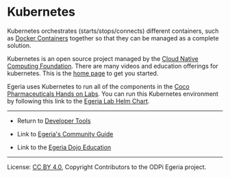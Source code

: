 <!-- SPDX-License-Identifier: CC-BY-4.0 -->
<!-- Copyright Contributors to the ODPi Egeria project 2020. -->

# Kubernetes

Kubernetes orchestrates (starts/stops/connects) different containers,
such as [Docker Containers](Docker.md) together so that they can be managed as a complete
solution.

Kubernetes is an open source project managed by the [Cloud Native Computing Foundation](https://www.cncf.io/).
There are many videos and education offerings for kubernetes.
This is the [home page](https://kubernetes.io/) to get you started.

Egeria uses Kubernetes to run all of the components
in the [Coco Pharmaceuticals Hands on Labs](../../open-metadata-resources/open-metadata-labs).
You can run this Kubernetes environment
by following this link to the
[Egeria Lab Helm Chart](https://github.com/odpi/egeria-charts/tree/main/charts/odpi-egeria-lab).


----
* Return to [Developer Tools](.)


* Link to [Egeria's Community Guide](../../Community-Guide.md)
* Link to the [Egeria Dojo Education](../../open-metadata-resources/open-metadata-tutorials/egeria-dojo)


----
License: [CC BY 4.0](https://creativecommons.org/licenses/by/4.0/),
Copyright Contributors to the ODPi Egeria project.
